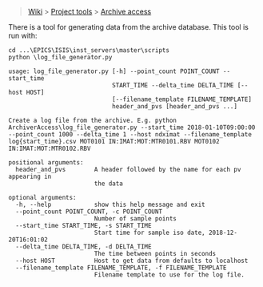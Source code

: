 > [Wiki](Home) > [Project tools](Project-tools) > [Archive access](Archive-access)

There is a tool for generating data from the archive database. This tool is run with:

    cd ...\EPICS\ISIS\inst_servers\master\scripts
    python \log_file_generator.py

```
usage: log_file_generator.py [-h] --point_count POINT_COUNT --start_time
                             START_TIME --delta_time DELTA_TIME [--host HOST]
                             [--filename_template FILENAME_TEMPLATE]
                             header_and_pvs [header_and_pvs ...]

Create a log file from the archive. E.g. python
ArchiverAccess\log_file_generator.py --start_time 2018-01-10T09:00:00
--point_count 1000 --delta_time 1 --host ndximat --filename_template
log{start_time}.csv MOT0101 IN:IMAT:MOT:MTR0101.RBV MOT0102
IN:IMAT:MOT:MTR0102.RBV

positional arguments:
  header_and_pvs        A header followed by the name for each pv appearing in
                        the data

optional arguments:
  -h, --help            show this help message and exit
  --point_count POINT_COUNT, -c POINT_COUNT
                        Number of sample points
  --start_time START_TIME, -s START_TIME
                        Start time for sample iso date, 2018-12-20T16:01:02
  --delta_time DELTA_TIME, -d DELTA_TIME
                        The time between points in seconds
  --host HOST           Host to get data from defaults to localhost
  --filename_template FILENAME_TEMPLATE, -f FILENAME_TEMPLATE
                        Filename template to use for the log file.
```
